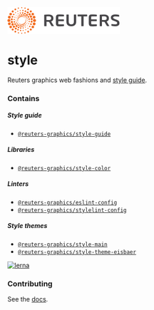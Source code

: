 ![](badge.svg)

# style

Reuters graphics web fashions and [style guide](https://reuters-graphics.github.io/style/).

### Contains

##### Style guide
- [`@reuters-graphics/style-guide`](https://github.com/reuters-graphics/style/tree/master/packages/guide)

##### Libraries
- [`@reuters-graphics/style-color`](https://github.com/reuters-graphics/style/tree/master/packages/color)

##### Linters
- [`@reuters-graphics/eslint-config`](https://github.com/reuters-graphics/style/tree/master/packages/eslint-config)
- [`@reuters-graphics/stylelint-config`](https://github.com/reuters-graphics/style/tree/master/packages/stylelint-config)

##### Style themes
- [`@reuters-graphics/style-main`](https://github.com/reuters-graphics/style/tree/master/packages/main)
- [`@reuters-graphics/style-theme-eisbaer`](https://github.com/reuters-graphics/style/tree/master/packages/theme-eisbaer)


[![lerna](https://img.shields.io/badge/maintained%20with-lerna-cc00ff.svg)](https://lerna.js.org/)

### Contributing

See the [docs](CONTRIBUTING.md).
